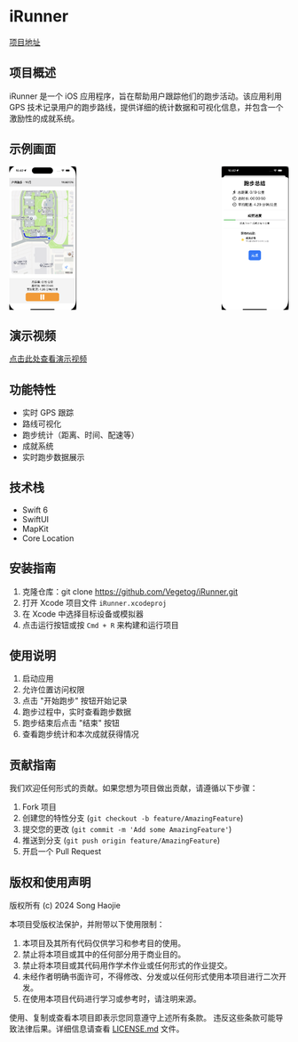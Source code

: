 # iRunner

[项目地址](https://github.com/Vegetog/iRunner)

## 项目概述

iRunner 是一个 iOS 应用程序，旨在帮助用户跟踪他们的跑步活动。该应用利用 GPS 技术记录用户的跑步路线，提供详细的统计数据和可视化信息，并包含一个激励性的成就系统。

## 示例画面

<div style="display: flex; justify-content: space-between;">
    <img src="pic1.png" style="width: 24%;" alt="示例画面1">
    <img src="pic2.png" style="width: 24%;" alt="示例画面2">
</div>

## 演示视频

[点击此处查看演示视频](https://www.bilibili.com/video/BV1gSxQeQE79)

## 功能特性

- 实时 GPS 跟踪
- 路线可视化
- 跑步统计（距离、时间、配速等）
- 成就系统
- 实时跑步数据展示

## 技术栈

- Swift 6
- SwiftUI
- MapKit
- Core Location

## 安装指南

1. 克隆仓库：git clone https://github.com/Vegetog/iRunner.git
2. 打开 Xcode 项目文件 `iRunner.xcodeproj`
3. 在 Xcode 中选择目标设备或模拟器
4. 点击运行按钮或按 `Cmd + R` 来构建和运行项目

## 使用说明

1. 启动应用
2. 允许位置访问权限
3. 点击 "开始跑步" 按钮开始记录
4. 跑步过程中，实时查看跑步数据
5. 跑步结束后点击 "结束" 按钮
6. 查看跑步统计和本次成就获得情况

## 贡献指南

我们欢迎任何形式的贡献。如果您想为项目做出贡献，请遵循以下步骤：

1. Fork 项目
2. 创建您的特性分支 (`git checkout -b feature/AmazingFeature`)
3. 提交您的更改 (`git commit -m 'Add some AmazingFeature'`)
4. 推送到分支 (`git push origin feature/AmazingFeature`)
5. 开启一个 Pull Request

## 版权和使用声明

版权所有 (c) 2024 Song Haojie

本项目受版权法保护，并附带以下使用限制：

1. 本项目及其所有代码仅供学习和参考目的使用。
2. 禁止将本项目或其中的任何部分用于商业目的。
3. 禁止将本项目或其代码用作学术作业或任何形式的作业提交。
4. 未经作者明确书面许可，不得修改、分发或以任何形式使用本项目进行二次开发。
5. 在使用本项目代码进行学习或参考时，请注明来源。

使用、复制或查看本项目即表示您同意遵守上述所有条款。
违反这些条款可能导致法律后果。详细信息请查看 [LICENSE.md](LICENSE.md) 文件。


